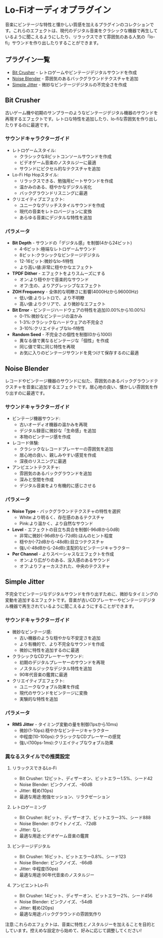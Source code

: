 # Lo-Fiオーディオプラグイン

音楽にビンテージな特性と懐かしい質感を加えるプラグインのコレクションです。これらのエフェクトは、現代のデジタル音楽をクラシックな機器で再生しているように聞こえるようにしたり、リラックスできて雰囲気のある人気の「lo-fi」サウンドを作り出したりすることができます。

## プラグイン一覧

- [Bit Crusher](#bit-crusher) - レトロゲームやビンテージデジタルサウンドを作成
- [Noise Blender](#noise-blender) - 雰囲気のあるバックグラウンドテクスチャを追加
- [Simple Jitter](#simple-jitter) - 微妙なビンテージデジタルの不完全さを作成

## Bit Crusher

古いゲーム機や初期のサンプラーのようなビンテージデジタル機器のサウンドを再現するエフェクトです。レトロな特性を追加したり、lo-fiな雰囲気を作り出したりするのに最適です。

### サウンドキャラクターガイド
- レトロゲームスタイル:
  - クラシックな8ビットコンソールサウンドを作成
  - ビデオゲーム音楽のノスタルジーに最適
  - サウンドにピクセル的なテクスチャを追加
- Lo-Fi Hip Hopスタイル:
  - リラックスできる、勉強用ビートサウンドを作成
  - 温かみのある、穏やかなデジタル劣化
  - バックグラウンドリスニングに最適
- クリエイティブエフェクト:
  - ユニークなグリッチスタイルサウンドを作成
  - 現代の音楽をレトロバージョンに変換
  - あらゆる音楽にデジタルな特性を追加

### パラメータ
- **Bit Depth** - サウンドの「デジタル感」を制御(4から24ビット)
  - 4-6ビット:極端なレトロゲームサウンド
  - 8ビット:クラシックなビンテージデジタル
  - 12-16ビット:微妙なlo-fi特性
  - より高い値:非常に穏やかなエフェクト
- **TPDF Dither** - エフェクトをよりスムーズにする
  - オン:より穏やかで音楽的なサウンド
  - オフ:生の、よりアグレッシブなエフェクト
- **ZOH Frequency** - 全体的な明瞭さに影響(4000Hzから96000Hz)
  - 低い値:よりレトロで、より不明瞭
  - 高い値:よりクリアで、より微妙なエフェクト
- **Bit Error** - ビンテージハードウェアの特性を追加(0.00%から10.00%)
  - 0-1%:微妙なビンテージの温かみ
  - 1-3%:クラシックなハードウェアの不完全さ
  - 3-10%:クリエイティブなlo-fi特性
- **Random Seed** - 不完全さの個性を制御(0から1000)
  - 異なる値で異なるビンテージな「個性」を作成
  - 同じ値で常に同じ特性を再現
  - お気に入りのビンテージサウンドを見つけて保存するのに最適

## Noise Blender

レコードやビンテージ機器のサウンドに似た、雰囲気のあるバックグラウンドテクスチャを音楽に追加するエフェクトです。居心地の良い、懐かしい雰囲気を作り出すのに最適です。

### サウンドキャラクターガイド
- ビンテージ機器サウンド:
  - 古いオーディオ機器の温かみを再現
  - デジタル録音に微妙な「生命感」を追加
  - 本物のビンテージ感を作成
- レコード体験:
  - クラシックなレコードプレーヤーの雰囲気を追加
  - 居心地の良い、親しみやすい感覚を作成
  - 深夜のリスニングに最適
- アンビエントテクスチャ:
  - 雰囲気のあるバックグラウンドを追加
  - 深みと空間を作成
  - デジタル音楽をより有機的に感じさせる

### パラメータ
- **Noise Type** - バックグラウンドテクスチャの特性を選択
  - White:より明るく、存在感のあるテクスチャ
  - Pink:より温かく、より自然なサウンド
- **Level** - エフェクトの目立ち具合を制御(-96dBから0dB)
  - 非常に微妙(-96dBから-72dB):ほんのヒント程度
  - 穏やか(-72dBから-48dB):目立つテクスチャ
  - 強い(-48dBから-24dB):支配的なビンテージキャラクター
- **Per Channel** - よりスペーシャスなエフェクトを作成
  - オン:より広がりのある、没入感のあるサウンド
  - オフ:よりフォーカスされた、中央のテクスチャ

## Simple Jitter

不完全でビンテージなデジタルサウンドを作り出すために、微妙なタイミングの変動を追加するエフェクトです。音楽が古いCDプレーヤーやビンテージデジタル機器で再生されているように聞こえるようにすることができます。

### サウンドキャラクターガイド
- 微妙なビンテージ感:
  - 古い機器のような穏やかな不安定さを追加
  - より有機的で、より不完全なサウンドを作成
  - 微妙に特性を追加するのに最適
- クラシックなCDプレーヤーサウンド:
  - 初期のデジタルプレーヤーのサウンドを再現
  - ノスタルジックなデジタル特性を追加
  - 90年代音楽の鑑賞に最適
- クリエイティブエフェクト:
  - ユニークなウォブル効果を作成
  - 現代のサウンドをビンテージに変換
  - 実験的な特性を追加

### パラメータ
- **RMS Jitter** - タイミング変動の量を制御(1psから10ms)
  - 微妙(1-10ps):穏やかなビンテージキャラクター
  - 中程度(10-100ps):クラシックなCDプレーヤーの感覚
  - 強い(100ps-1ms):クリエイティブなウォブル効果

### 異なるスタイルでの推奨設定

1. リラックスできるLo-Fi
   - Bit Crusher: 12ビット、ディザーオン、ビットエラー1.5%、シード42
   - Noise Blender: ピンクノイズ、-60dB
   - Jitter: 軽め(10ps)
   - 最適な用途:勉強セッション、リラクゼーション

2. レトロゲーミング
   - Bit Crusher: 8ビット、ディザーオフ、ビットエラー3%、シード888
   - Noise Blender: ホワイトノイズ、-72dB
   - Jitter: なし
   - 最適な用途:ビデオゲーム音楽の鑑賞

3. ビンテージデジタル
   - Bit Crusher: 16ビット、ビットエラー0.8%、シード123
   - Noise Blender: ピンクノイズ、-66dB
   - Jitter: 中程度(50ps)
   - 最適な用途:90年代音楽のノスタルジー

4. アンビエントLo-Fi
   - Bit Crusher: 14ビット、ディザーオン、ビットエラー2%、シード456
   - Noise Blender: ピンクノイズ、-54dB
   - Jitter: 軽め(20ps)
   - 最適な用途:バックグラウンドの雰囲気作り

注意:これらのエフェクトは、音楽に特性とノスタルジーを加えることを目的としています。控えめな設定から始めて、好みに応じて調整してください!
